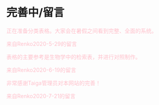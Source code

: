 # 完善中/留言

<p style="color:pink">正在准备分类表格。大家会在暑假之间看到完整、全面的系统。</p>

<p style="color:pink">来自Renko2020-5-29的留言</p>




<p style="color:pink">表格的主要参考是生物学中的检索表，并进行对照制作。</p>

<p style="color:pink">来自Renko2020-6-19的留言</p>



<p style="color:pink">非常感谢Taiga管理员对本网站的完善！</p>

<p style="color:pink">来自Renko2020-7-21的留言</p>
